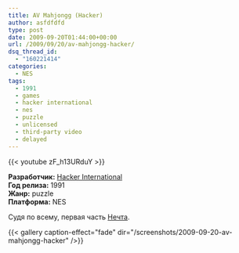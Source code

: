 ```yaml
---
title: AV Mahjongg (Hacker)
author: asfdfdfd
type: post
date: 2009-09-20T01:44:00+00:00
url: /2009/09/20/av-mahjongg-hacker/
dsq_thread_id:
  - "160221414"
categories:
  - NES
tags:
  - 1991
  - games
  - hacker international
  - nes
  - puzzle
  - unlicensed
  - third-party video
  - delayed
---
```

{{< youtube zF_h13URduY >}}

**Разработчик:** [Hacker International][1]  
**Год релиза:** 1991  
**Жанр:** puzzle  
**Платформа:** NES

Судя по всему, первая часть [Нечта](/2009/09/20/av-jiu-ji-ma-jiang-2-unl/).

<!--more-->

{{< gallery caption-effect="fade" dir="/screenshots/2009-09-20-av-mahjongg-hacker" />}}

 [1]: http://en.wikipedia.org/wiki/Hacker_International
